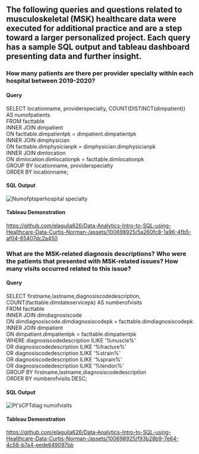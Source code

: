 ## The following queries and questions related to musculoskeletal (MSK) healthcare data were executed for additional practice and are a step toward a larger personalized project. Each query has a sample SQL output and tableau dashboard presenting data and further insight.

###  How many patients are there per provider specialty within each hospital between 2019-2020? 
#### Query

SELECT locationname, providerspecialty, COUNT(DISTINCT(dimpatient)) AS numofpatients 
<br> FROM facttable
<br> INNER JOIN dimpatient
<br> ON facttable.dimpatientpk = dimpatient.dimpatientpk
<br> INNER JOIN dimphysician
<br> ON facttable.dimphysicianpk = dimphysician.dimphysicianpk
<br> INNER JOIN dimlocation
<br> ON dimlocation.dimlocationpk = facttable.dimlocationpk
<br> GROUP BY locationname, providerspecialty
<br> ORDER BY locationname;

#### SQL Output

![Numofptsperhospital specialty](https://github.com/elaguila626/Data-Analytics-Intro-to-SQL-using-Healthcare-Data-Curtis-Norman-/assets/100698925/f83b2c8c-1ea6-4c59-84c7-e859fb79351f)


#### Tableau Demonstration

https://github.com/elaguila626/Data-Analytics-Intro-to-SQL-using-Healthcare-Data-Curtis-Norman-/assets/100698925/5a260fc8-1a96-4fb5-af04-65407dc2a450

###  What are the MSK-related diagnosis descriptions? Who were the patients that presented with MSK-related issues? How many visits occurred related to this issue? 

#### Query
SELECT firstname,lastname,diagnosiscodedescription, 
<br>COUNT(facttable.dimdateservicepk) AS numberofvisits
<br>FROM facttable
<br>INNER JOIN dimdiagnosiscode
<br>ON dimdiagnosiscode.dimdiagnosiscodepk = facttable.dimdiagnosiscodepk
<br>INNER JOIN dimpatient
<br>ON dimpatient.dimpatientpk = facttable.dimpatientpk
<br>WHERE diagnosiscodedescription ILIKE '%muscle%'
<br>OR diagnosiscodedescription ILIKE '%fracture%'
<br>OR diagnosiscodedescription ILIKE '%strain%'
<br>OR diagnosiscodedescription ILIKE '%sprain%'
<br>OR diagnosiscodedescription ILIKE '%tendon%'
<br>GROUP BY firstname,lastname,diagnosiscodedescription
<br>ORDER BY numberofvisits DESC;

#### SQL Output

![Pt'sCPTdiag numofvisits](https://github.com/elaguila626/Data-Analytics-Intro-to-SQL-using-Healthcare-Data-Curtis-Norman-/assets/100698925/0fd42b6d-273a-4f1b-ba33-3b31fd9af9a2)

#### Tableau Demonstration

https://github.com/elaguila626/Data-Analytics-Intro-to-SQL-using-Healthcare-Data-Curtis-Norman-/assets/100698925/f93b28b9-7e64-4c58-b7a4-eede649097bb


